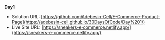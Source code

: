 **Day1**

- Solution URL: [https://github.com/Adebesin-Cell/E-Commerce-Product-Page](https://adebesin-cell.github.io/30DaysOfCode/Day%201/)
- Live Site URL: [https://sneakers-e-commerce.netlify.app/](https://sneakers-e-commerce.netlify.app/)
